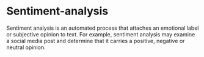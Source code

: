 # Sentiment-analysis
Sentiment analysis is an automated process that attaches an emotional label or subjective opinion to text. For example, sentiment analysis may examine a social media post and determine that it carries a positive, negative or neutral opinion.
